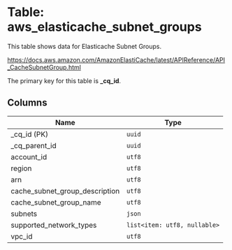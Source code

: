 # Table: aws_elasticache_subnet_groups

This table shows data for Elasticache Subnet Groups.

https://docs.aws.amazon.com/AmazonElastiCache/latest/APIReference/API_CacheSubnetGroup.html

The primary key for this table is **_cq_id**.

## Columns

| Name          | Type          |
| ------------- | ------------- |
|_cq_id (PK)|`uuid`|
|_cq_parent_id|`uuid`|
|account_id|`utf8`|
|region|`utf8`|
|arn|`utf8`|
|cache_subnet_group_description|`utf8`|
|cache_subnet_group_name|`utf8`|
|subnets|`json`|
|supported_network_types|`list<item: utf8, nullable>`|
|vpc_id|`utf8`|